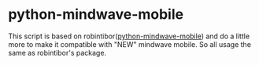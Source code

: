 # python-mindwave-mobile
This script is based on robintibor(<a href=https://github.com/robintibor/python-mindwave-mobile>python-mindwave-mobile</a>) and do a little more to make it compatible with "NEW" mindwave mobile.
So all usage the same as robintibor's package.
